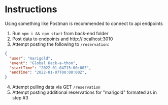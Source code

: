 # Instructions
Using something like Postman is recommended to connect to api endpoints

1. Run `npm i && npm start` from back-end folder
2. Post data to endpoints and http://localhost:3010
3. Attempt posting the following to `/reservation`:
```json
{
  "user": "marigold",
  "event": "Global Hack-a-thon",
  "startTime": "2022-01-04T15:00:00Z",
  "endTime": "2022-01-07T00:00:00Z",
}
```
4. Attempt pulling data via GET `/reservation`
5. Attempt posting additional reservations for "marigold" formated as in step #3

